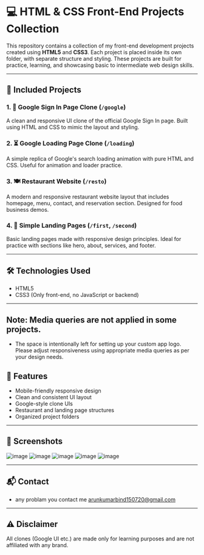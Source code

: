 # 💻 HTML & CSS Front-End Projects Collection

This repository contains a collection of my front-end development projects created using **HTML5** and **CSS3**. Each project is placed inside its own folder, with separate structure and styling. These projects are built for practice, learning, and showcasing basic to intermediate web design skills.

---

## 📁 Included Projects

### 1. 🔐 Google Sign In Page Clone (`/google`)
A clean and responsive UI clone of the official Google Sign In page. Built using HTML and CSS to mimic the layout and styling.

### 2. ⏳ Google Loading Page Clone (`/loading`)
A simple replica of Google's search loading animation with pure HTML and CSS. Useful for animation and loader practice.

### 3. 🍽️ Restaurant Website (`/resto`)
A modern and responsive restaurant website layout that includes homepage, menu, contact, and reservation section. Designed for food business demos.

### 4. 📄 Simple Landing Pages (`/first`, `/second`)
Basic landing pages made with responsive design principles. Ideal for practice with sections like hero, about, services, and footer.

---

## 🛠️ Technologies Used
- HTML5
- CSS3 (Only front-end, no JavaScript or backend)

---


## Note: Media queries are not applied in some projects.  
- The space is intentionally left for setting up your custom app logo. Please adjust responsiveness using appropriate media queries as per your design needs.


## 📱 Features
- Mobile-friendly responsive design
- Clean and consistent UI layout
- Google-style clone UIs
- Restaurant and landing page structures
- Organized project folders

---


## 📸 Screenshots
![image](https://github.com/user-attachments/assets/833e686a-8bcb-4916-81c5-7483c2132f63)
![image](https://github.com/user-attachments/assets/a784f53e-c033-4e5e-a9b4-7d80440851dd)
![image](https://github.com/user-attachments/assets/7790338c-5ac6-474d-bd4e-a6e0acea82b1)
![image](https://github.com/user-attachments/assets/a8809697-cedf-48e4-9f07-43b16c874242)
![image](https://github.com/user-attachments/assets/6c4f83a2-8fad-4e1e-bf8c-577dc6a8d11a)





---

## 📬 Contact
- any problam you contact me  arunkumarbind150720@gmail.com

---

## ⚠️ Disclaimer
All clones (Google UI etc.) are made only for learning purposes and are not affiliated with any brand.


